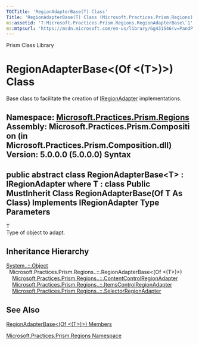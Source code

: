 ```yaml
---
TOCTitle: 'RegionAdapterBase(T) Class'
Title: 'RegionAdapterBase(T) Class (Microsoft.Practices.Prism.Regions)'
ms:assetid: 'T:Microsoft.Practices.Prism.Regions.RegionAdapterBase\`1'
ms:mtpsurl: 'https://msdn.microsoft.com/en-us/library/Gg431546(v=PandP.50)'
---
```


Prism Class Library

RegionAdapterBase&lt;(Of &lt;(T&gt;)&gt;) Class
===============================================

Base class to facilitate the creation of [IRegionAdapter](https://msdn.microsoft.com/t:microsoft.practices.prism.regions.iregionadapter) implementations.

**Namespace:** [Microsoft.Practices.Prism.Regions](https://msdn.microsoft.com/n:microsoft.practices.prism.regions)
**Assembly:** Microsoft.Practices.Prism.Composition (in Microsoft.Practices.Prism.Composition.dll) Version: 5.0.0.0 (5.0.0.0)
Syntax
------

<span id="syntaxToggle"></span>public abstract class RegionAdapterBase&lt;T&gt; : IRegionAdapter where T : class Public MustInherit Class RegionAdapterBase(Of T As Class) Implements IRegionAdapter
Type Parameters
---------------

<span id="templatesToggle"></span>
T  
Type of object to adapt.

Inheritance Hierarchy
---------------------

<span id="familyToggle"></span>[System..::.Object](http://msdn2.microsoft.com/en-us/library/e5kfa45b)
  Microsoft.Practices.Prism.Regions..::.RegionAdapterBase&lt;(Of &lt;(T&gt;)&gt;)
    [Microsoft.Practices.Prism.Regions..::.ContentControlRegionAdapter](https://msdn.microsoft.com/t:microsoft.practices.prism.regions.contentcontrolregionadapter)
    [Microsoft.Practices.Prism.Regions..::.ItemsControlRegionAdapter](https://msdn.microsoft.com/t:microsoft.practices.prism.regions.itemscontrolregionadapter)
    [Microsoft.Practices.Prism.Regions..::.SelectorRegionAdapter](https://msdn.microsoft.com/t:microsoft.practices.prism.regions.selectorregionadapter)

See Also
--------

<span id="seeAlsoToggle"></span>
[RegionAdapterBase&lt;(Of &lt;(T&gt;)&gt;) Members](https://msdn.microsoft.com/allmembers.t:microsoft.practices.prism.regions.regionadapterbase%601)

[Microsoft.Practices.Prism.Regions Namespace](https://msdn.microsoft.com/n:microsoft.practices.prism.regions)
